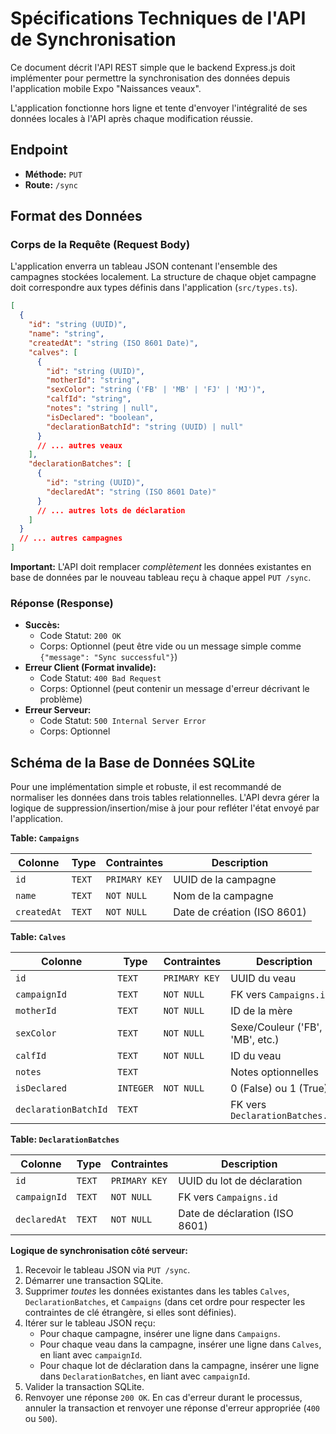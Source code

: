 # Spécifications Techniques de l'API de Synchronisation

Ce document décrit l'API REST simple que le backend Express.js doit implémenter pour permettre la synchronisation des données depuis l'application mobile Expo "Naissances veaux".

L'application fonctionne hors ligne et tente d'envoyer l'intégralité de ses données locales à l'API après chaque modification réussie.

## Endpoint

- **Méthode:** `PUT`
- **Route:** `/sync`

## Format des Données

### Corps de la Requête (Request Body)

L'application enverra un tableau JSON contenant l'ensemble des campagnes stockées localement. La structure de chaque objet campagne doit correspondre aux types définis dans l'application (`src/types.ts`).

```json
[
  {
    "id": "string (UUID)",
    "name": "string",
    "createdAt": "string (ISO 8601 Date)",
    "calves": [
      {
        "id": "string (UUID)",
        "motherId": "string",
        "sexColor": "string ('FB' | 'MB' | 'FJ' | 'MJ')",
        "calfId": "string",
        "notes": "string | null",
        "isDeclared": "boolean",
        "declarationBatchId": "string (UUID) | null"
      }
      // ... autres veaux
    ],
    "declarationBatches": [
      {
        "id": "string (UUID)",
        "declaredAt": "string (ISO 8601 Date)"
      }
      // ... autres lots de déclaration
    ]
  }
  // ... autres campagnes
]
```

**Important:** L'API doit remplacer *complètement* les données existantes en base de données par le nouveau tableau reçu à chaque appel `PUT /sync`.

### Réponse (Response)

- **Succès:**
    - Code Statut: `200 OK`
    - Corps: Optionnel (peut être vide ou un message simple comme `{"message": "Sync successful"}`)
- **Erreur Client (Format invalide):**
    - Code Statut: `400 Bad Request`
    - Corps: Optionnel (peut contenir un message d'erreur décrivant le problème)
- **Erreur Serveur:**
    - Code Statut: `500 Internal Server Error`
    - Corps: Optionnel

## Schéma de la Base de Données SQLite

Pour une implémentation simple et robuste, il est recommandé de normaliser les données dans trois tables relationnelles. L'API devra gérer la logique de suppression/insertion/mise à jour pour refléter l'état envoyé par l'application.

**Table: `Campaigns`**

| Colonne     | Type   | Contraintes   | Description                 |
| ----------- | ------ | ------------- | --------------------------- |
| `id`        | `TEXT` | `PRIMARY KEY` | UUID de la campagne         |
| `name`      | `TEXT` | `NOT NULL`    | Nom de la campagne          |
| `createdAt` | `TEXT` | `NOT NULL`    | Date de création (ISO 8601) |

**Table: `Calves`**

| Colonne              | Type      | Contraintes   | Description                     |
| -------------------- | --------- | ------------- | ------------------------------- |
| `id`                 | `TEXT`    | `PRIMARY KEY` | UUID du veau                    |
| `campaignId`         | `TEXT`    | `NOT NULL`    | FK vers `Campaigns.id`          |
| `motherId`           | `TEXT`    | `NOT NULL`    | ID de la mère                   |
| `sexColor`           | `TEXT`    | `NOT NULL`    | Sexe/Couleur ('FB', 'MB', etc.) |
| `calfId`             | `TEXT`    | `NOT NULL`    | ID du veau                      |
| `notes`              | `TEXT`    |               | Notes optionnelles              |
| `isDeclared`         | `INTEGER` | `NOT NULL`    | 0 (False) ou 1 (True)           |
| `declarationBatchId` | `TEXT`    |               | FK vers `DeclarationBatches.id` |

**Table: `DeclarationBatches`**

| Colonne      | Type   | Contraintes   | Description                    |
| ------------ | ------ | ------------- | ------------------------------ |
| `id`         | `TEXT` | `PRIMARY KEY` | UUID du lot de déclaration     |
| `campaignId` | `TEXT` | `NOT NULL`    | FK vers `Campaigns.id`         |
| `declaredAt` | `TEXT` | `NOT NULL`    | Date de déclaration (ISO 8601) |


**Logique de synchronisation côté serveur:**

1.  Recevoir le tableau JSON via `PUT /sync`.
2.  Démarrer une transaction SQLite.
3.  Supprimer *toutes* les données existantes dans les tables `Calves`, `DeclarationBatches`, et `Campaigns` (dans cet ordre pour respecter les contraintes de clé étrangère, si elles sont définies).
4.  Itérer sur le tableau JSON reçu:
    *   Pour chaque campagne, insérer une ligne dans `Campaigns`.
    *   Pour chaque veau dans la campagne, insérer une ligne dans `Calves`, en liant avec `campaignId`.
    *   Pour chaque lot de déclaration dans la campagne, insérer une ligne dans `DeclarationBatches`, en liant avec `campaignId`.
5.  Valider la transaction SQLite.
6.  Renvoyer une réponse `200 OK`. En cas d'erreur durant le processus, annuler la transaction et renvoyer une réponse d'erreur appropriée (`400` ou `500`). 